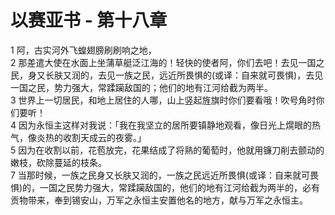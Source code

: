 # 以赛亚书 - 第十八章
  
 1 阿，古实河外飞蝗翅膀刷刷响之地，  
 2 那差遣大使在水面上坐蒲草艇泛江海的！轻快的使者阿，你们去吧！去见一国之民，身又长肤又润的，去见一族之民，远近所畏惧的(或译：自来就可畏惧)，去见一国之民，势力强大，常蹂躏敌国的；他们的地有江河给截为两半。  
 3 世界上一切居民，和地上居住的人哪，山上竖起旌旗时你们要看哦！吹号角时你们要听！  
 4 因为永恒主这样对我说：「我在我坚立的居所要镇静地观看，像日光上熀眼的热气，像炎热的收割天成云的夜雾。」  
 5 因为在收割以前，花苞放完，花果结成了将熟的葡萄时，他就用镰刀削去颤动的嫩枝，砍除蔓延的枝条。  
 7 当那时候，一族之民身又长肤又润的，一族之民远近所畏惧(或译：自来就可畏惧)的，一国之民势力强大，常蹂躏敌国的，他们的地有江河给截为两半的，必有贡物带来，奉到锡安山，万军之永恒主安置他名的地方，献与万军之永恒主。